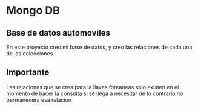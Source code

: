 # Mongo DB 
## Base de datos automoviles
En este proyecto creo mi base de datos, y creo las relaciones de cada una de las colecciones.

## Importante
Las relaciones que se crea para la llaves foreaneas solo existen en el momento de hacer la consulta si se llega a necesitar de lo contrario no permanecera esa relacion